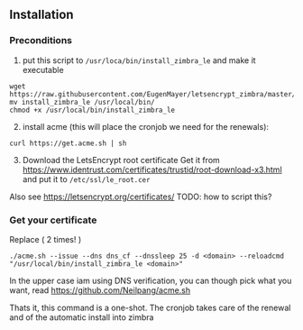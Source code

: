 
## Installation

### Preconditions
1. put this script to `/usr/loca/bin/install_zimbra_le` and make it executable
```
wget https://raw.githubusercontent.com/EugenMayer/letsencrypt_zimbra/master/install_zimbra_le
mv install_zimbra_le /usr/local/bin/
chmod +x /usr/local/bin/install_zimbra_le
````

2. install acme (this will place the cronjob we need for the renewals): 

```curl https://get.acme.sh | sh```

3. Download the LetsEncrypt root certificate
Get it from https://www.identrust.com/certificates/trustid/root-download-x3.html and put it to ```/etc/ssl/le_root.cer```

Also see https://letsencrypt.org/certificates/
TODO: how to script this? 

### Get your certificate

Replace <domain> ( 2 times! )

```
./acme.sh --issue --dns dns_cf --dnssleep 25 -d <domain> --reloadcmd "/usr/local/bin/install_zimbra_le <domain>"
```

In the upper case iam using DNS verification, you can though pick what you want, read https://github.com/Neilpang/acme.sh

Thats it, this command is a one-shot. The cronjob takes care of the renewal and of the automatic install into zimbra

